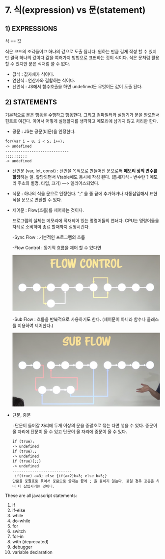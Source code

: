 # 7. 식(expression) vs 문(statement)

## 1) EXPRESSIONS

식 == 값

식은 코드의 조각들이고 하나의 값으로 도출 됩니다. 원하는 만큼 길게 작성 할 수 있지만 결국 하나의 값이다.값을 여러가지 방법으로 표현하는 것이 식이다. 식은 문처럼 활용할 수 있지만 문은 식처럼 쓸 수 없다. 

- 값식 : 값자체가 식이다.
- 연산식 : 연산자와 결합하는 식이다.
- 선언식 : JS에서 함수호출을 하면 undefined든 무엇이든 값이 도출 된다.

## 2) STATEMENTS

기본적으로 문은 행동을 수행하고 행동한다. 그리고 컴파일러와 실행기가 문을 받으면서 힌트로 여긴다. 이어서 어떻게 실행할지를 생각하고 메모리에 남기지 않고 처리만 한다. 

- 공문 : JS는 공문(비문)을 인정한다. 

```JS
for(var i = 0; i < 5; i++);
-> undefined
-----------------------------
;;;;;;;;;;
-> undefined
```

- 선언문 (var, let, const) : 선언을 목적으로 만들어진 문으로써 **메모리 상의 변수를 할당**하는 일. 할당되면서 Vtable에도 동시에 작성 된다.
  (틈새지식 -  변수란 ? 메모리 주소의 별명, 타입, 크기) —> 엘리어스되었다.

- 식문 : 하나의 식을 문으로 인정한다. ";" 을 줄 끝에 추가하거나 자동삽입해서 표현식을 문으로 변환할 수 있다.

- 제어문 : Flow(흐름)를 제어하는 것이다.

  프로그램의 실체는 메모리에 적재되어 있는 명령어들의 연쇄다.  CPU는 명령어들을 차례로 소비하며 종료 할때까지 실행시킨다.

  -Sync Flow : 기본적인 프로그램의 흐름

  -Flow Control : 동기적 흐름을 제어 할 수 있다면 

  ![image-20190409211338906](<https://github.com/33-js-concepts-study/kamake-js33concept/blob/master/image/07-01.png>)

  -Sub Flow : 흐름을 반복적으로 사용하기도 한다. (제어문이 아니라 함수나 클래스를 이용하여 제어한다.)

  ![image-20190409213837672](<https://github.com/33-js-concepts-study/kamake-js33concept/blob/master/image/07-02.png>)

- 단문, 중문 

  : 단문이 들어갈 자리에 두개 이상의 문을 중괄호로 묶는 다면 넣을 수 있다. 중문이 올 자리에 단문이 올 수 있고 단문이 올 자리에 중문이 올 수 있다.

  ```JS
  if (true);
  -> undefined
  if (true);;
  -> undefined
  if (true){;;}
  -> undefined
  ---------------------------
   if(true) a=3; else {if(a>2)b=3; else b=5;}
  단문을 중괄호로 묶어서 중문으로 쓸때는 끝에 ; 을 붙이지 않는다. 붙일 경우 공문을 하나 더 삽입시키는 것이다.
  ```



These are all javascript statements:

1. if
2. if-else
3. while
4. do-while
5. for
6. switch
7. for-in
8. with (deprecated)
9. debugger
10. variable declaration
